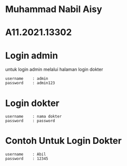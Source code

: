 # Muhammad Nabil Aisy
# A11.2021.13302

# Login admin 
untuk login admin melalui halaman login dokter
```
username    : admin
password    : admin123
```

# Login dokter
```
username    : nama dokter
password    : password

```

# Contoh Untuk Login Dokter
```
username    : Abil
password    : 12345

```